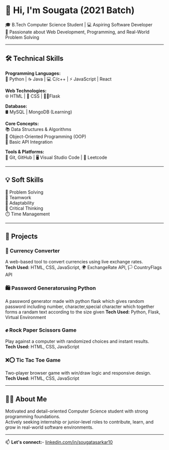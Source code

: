 # 👋 Hi, I'm Sougata (2021 Batch)

🎓 B.Tech Computer Science Student | 💻 Aspiring Software Developer  
🌱 Passionate about Web Development, Programming, and Real-World Problem Solving

---

## 🛠️ Technical Skills

**Programming Languages:**  
🐍 Python | ☕ Java | 💻 C/c++ | ⚡ JavaScript  | React

**Web Technologies:**  
🌐 HTML | 🎨 CSS  | 👨‍💻Flask 

**Database:**  
🛢️ MySQL | MongoDB (Learning)  

**Core Concepts:**  
📚 Data Structures & Algorithms  
🧱 Object-Oriented Programming (OOP)  
🔗 Basic API Integration  

**Tools & Platforms:**  
🔧 Git, GitHub | 🖥️ Visual Studio Code | 🧠 Leetcode

---

## 💡 Soft Skills

🧩 Problem Solving  
🤝 Teamwork  
🔄 Adaptability  
🧠 Critical Thinking  
⏱️ Time Management

---

## 📌 Projects

### 💱 Currency Converter  
A web-based tool to convert currencies using live exchange rates.  
**Tech Used:** HTML, CSS, JavaScript, 🌍 ExchangeRate API, 🏳️ CountryFlags API

### 🛍️ Password Generatorusing Python
A password generator made with python flask which gives random password including number,
character,special character which together forms a randam text according to the size given 
**Tech Used:** Python, Flask, Virtual Environment

### ✊ Rock Paper Scissors Game  
Play against a computer with randomized choices and instant results.  
**Tech Used:** HTML, CSS, JavaScript

### ❌⭕ Tic Tac Toe Game  
Two-player browser game with win/draw logic and responsive design.  
**Tech Used:** HTML, CSS, JavaScript

---

## 🙋‍♂️ About Me

Motivated and detail-oriented Computer Science student with strong programming foundations.  
Actively seeking internship or junior-level roles to contribute, learn, and grow in real-world software environments.

---

📫 **Let's connect:**- [linkedin.com/in/sougatasarkar10](https://www.linkedin.com/in/sougatasarkar10)


